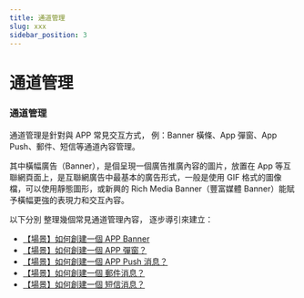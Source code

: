 ```yaml
---
title: 通道管理
slug: xxx
sidebar_position: 3
---
```



# 通道管理

### 通道管理

通道管理是針對與  APP 常見交互方式， 例：Banner 橫條、App 彈窗、App Push、郵件、短信等通道內容管理。

其中橫幅廣告（Banner），是個呈現一個廣告推廣內容的圖片，放置在 App 等互聯網頁面上，是互聯網廣告中最基本的廣告形式，一般是使用 GIF 格式的圖像檔，可以使用靜態圖形，或新興的 Rich Media Banner（豐富媒體 Banner）能賦予橫幅更強的表現力和交互內容。

以下分別 整理幾個常見通道管理內容， 逐步導引來建立：

- [【場景】如何創建一個 APP Banner](/YXFMwr7G9iMBwdki1sicDycUnle) 
- [【場景】如何創建一個 APP 彈窗？](/QiYrwKk0AikUSpkQRtOct87bnQB) 
- [【場景】如何創建一個 APP Push 消息？](/TyAnwpS7viTqgDkFPtocMBlKnhf) 
- [【場景】如何創建一個 郵件消息？](/HOJWw8cmCimIx3kSOlvcyH4Inwb) 
- [【場景】如何創建一個 短信消息？](/Gq73wjUUYiHaUNk1H8rcKVmHnZg) 

